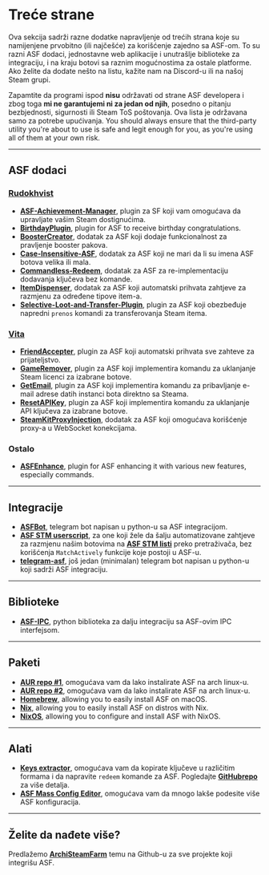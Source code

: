 # Treće strane

Ova sekcija sadrži razne dodatke napravljenje od trećih strana koje su namijenjene prvobitno (ili najčešće) za korišćenje zajedno sa ASF-om. To su razni ASF dodaci, jednostavne web aplikacije i unutrašlje biblioteke za integraciju, i na kraju botovi sa raznim mogućnostima za ostale platforme. Ako želite da dodate nešto na listu, kažite nam na Discord-u ili na našoj Steam grupi.

Zapamtite da programi ispod **nisu** održavati od strane ASF developera i zbog toga **mi ne garantujemi ni za jedan od njih**, posedno o pitanju bezbjednosti, sigurnosti ili Steam ToS poštovanja. Ova lista je održavana samo za potrebe upućivanja. You should always ensure that the third-party utility you're about to use is safe and legit enough for you, as you're using all of them at your own risk.

---

## ASF dodaci

### **[Rudokhvist](https://github.com/Rudokhvist)**

- **[ASF-Achievement-Manager](https://github.com/Rudokhvist/ASF-Achievement-Manager)**, plugin za SF koji vam omogućava da upravljate vašim Steam dostignućima.
- **[BirthdayPlugin](https://github.com/Rudokhvist/BirthdayPlugin)**, plugin for ASF to receive birthday congratulations.
- **[BoosterCreator](https://github.com/Rudokhvist/BoosterCreator)**, dodatak za ASF koji dodaje funkcionalnost za pravljenje booster pakova.
- **[Case-Insensitive-ASF](https://github.com/Rudokhvist/Case-Insensitive-ASF)**, dodatak za ASF koji ne mari da li su imena ASF botova velika ili mala.
- **[Commandless-Redeem](https://github.com/Rudokhvist/Commandless-Redeem)**, dodatak za ASF za re-implementaciju dodavanja ključeva bez komande.
- **[ItemDispenser](https://github.com/Rudokhvist/ItemDispenser)**, dodatak za ASF koji automatski prihvata zahtjeve za razmjenu za određene tipove item-a.
- **[Selective-Loot-and-Transfer-Plugin](https://github.com/Rudokhvist/Selective-Loot-and-Transfer-Plugin)**, plugin za ASF koji obezbeđuje napredni `prenos` komandi za transferovanja Steam itema.

### **[Vita](https://github.com/ezhevita)**

- **[FriendAccepter](https://github.com/ezhevita/FriendAccepter)**, plugin za ASF koji automatski prihvata sve zahteve za prijateljstvo.
- **[GameRemover](https://github.com/ezhevita/GameRemover)**, plugin za ASF koji implementira komandu za uklanjanje Steam licenci za izabrane botove.
- **[GetEmail](https://github.com/ezhevita/GetEmail)**, plugin za ASF koji implementira komandu za pribavljanje e-mail adrese datih instanci bota direktno sa Steama.
- **[ResetAPIKey](https://github.com/ezhevita/ResetAPIKey)**, plugin za ASF koji implementira komandu za uklanjanje API ključeva za izabrane botove.
- **[SteamKitProxyInjection](https://github.com/ezhevita/SteamKitProxyInjection)**, dodatak za ASF koji omogućava korišćenje proxy-a u WebSocket konekcijama.

### Ostalo

- **[ASFEnhance](https://github.com/chr233/ASFEnhance)**, plugin for ASF enhancing it with various new features, especially commands.

---

## Integracije

- **[ASFBot](https://github.com/dmcallejo/ASFBot)**, telegram bot napisan u python-u sa ASF integracijom.
- **[ASF STM userscript](https://greasyfork.org/en/scripts/404754-asf-stm)**, za one koji žele da šalju automatizovane zahtjeve za razmjenu našim botovima na **[ASF STM listi](https://github.com/JustArchiNET/ArchiSteamFarm/wiki/ItemsMatcherPlugin#publiclisting)** preko pretraživača, bez korišćenja `MatchActively` funkcije koje postoji u ASF-u.
- **[telegram-asf](https://github.com/deluxghost/telegram-asf)**, još jedan (minimalan) telegram bot napisan u python-u koji sadrži ASF integraciju.

---

## Biblioteke

- **[ASF-IPC](https://github.com/deluxghost/ASF_IPC)**, python biblioteka za dalju integraciju sa ASF-ovim IPC interfejsom.

---

## Paketi

- **[AUR repo #1](https://aur.archlinux.org/packages/asf)**, omogućava vam da lako instalirate ASF na arch linux-u.
- **[AUR repo #2](https://aur.archlinux.org/packages/archisteamfarm-bin)**, omogućava vam da lako instalirate ASF na arch linux-u.
- **[Homebrew](https://formulae.brew.sh/formula/archi-steam-farm)**, allowing you to easily install ASF on macOS.
- **[Nix](https://search.nixos.org/packages?channel=unstable&show=ArchiSteamFarm&from=0&size=50&sort=relevance&type=packages&query=ArchiSteamFarm)**, allowing you to easily install ASF on distros with Nix.
- **[NixOS](https://search.nixos.org/options?channel=unstable&from=0&size=50&sort=relevance&type=packages&query=ArchiSteamFarm)**, allowing you to configure and install ASF with NixOS.

---

## Alati

- **[Keys extractor](https://ske.xpixv.com)**, omogućava vam da kopirate ključeve u različitim formama i da napravite `redeem` komande za ASF. Pogledajte **[GitHubrepo](https://github.com/PixvIO/SKE)** za više detalja.
- **[ASF Mass Config Editor](https://github.com/genesix-eu/ASF_MCE)**, omogućava vam da mnogo lakše podesite više ASF konfiguracija.

---

## Želite da nađete više?

Predlažemo **[ArchiSteamFarm](https://github.com/topics/archisteamfarm)** temu na Github-u za sve projekte koji integrišu ASF.